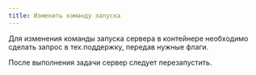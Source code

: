```yaml
---
title: Изменить команду запуска
---
```


Для изменения команды запуска сервера в контейнере необходимо сделать запрос в тех.поддержку, передав нужные флаги. 

После выполнения задачи сервер следует перезапустить.